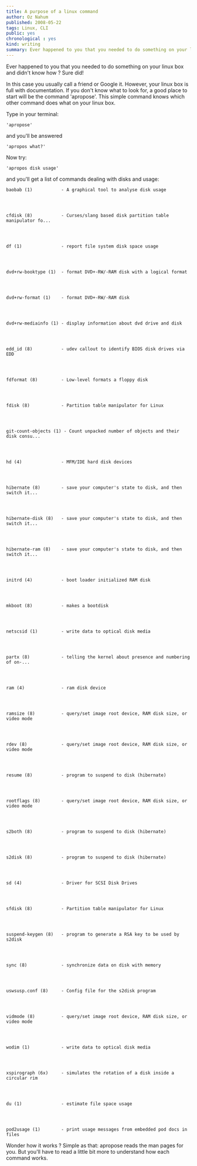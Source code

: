 ```yaml
---
title: A purpose of a linux command
author: Oz Nahum
published: 2008-05-22
tags: Linux, CLI
public: yes
chronological : yes
kind: writing 
summary: Ever happened to you that you needed to do something on your linux box and didn't know how ? Sure it did!
---
```



Ever happened to you that you needed to do something on your linux box and didn't know how ? Sure did!

In this case you usually call a friend or Google it. However, your linux box is full with documentation. If you don't know what to look for, a good place to start will be the command 'apropose'. This simple command knows which other command does what on your linux box.


Type in your terminal:

    
    'apropose'


and you'll be answered

    
    'apropos what?'


Now try:

    
    'apropos disk usage'


and you'll get  a list of commands dealing with disks and usage:

    
    baobab (1)           - A graphical tool to analyse disk usage



    
    cfdisk (8)           - Curses/slang based disk partition table manipulator fo...



    
    df (1)               - report file system disk space usage



    
    dvd+rw-booktype (1)  - format DVD+-RW/-RAM disk with a logical format



    
    dvd+rw-format (1)    - format DVD+-RW/-RAM disk



    
    dvd+rw-mediainfo (1) - display information about dvd drive and disk



    
    edd_id (8)           - udev callout to identify BIOS disk drives via EDD



    
    fdformat (8)         - Low-level formats a floppy disk



    
    fdisk (8)            - Partition table manipulator for Linux



    
    git-count-objects (1) - Count unpacked number of objects and their disk consu...



    
    hd (4)               - MFM/IDE hard disk devices



    
    hibernate (8)        - save your computer's state to disk, and then switch it...



    
    hibernate-disk (8)   - save your computer's state to disk, and then switch it...



    
    hibernate-ram (8)    - save your computer's state to disk, and then switch it...



    
    initrd (4)           - boot loader initialized RAM disk



    
    mkboot (8)           - makes a bootdisk



    
    netscsid (1)         - write data to optical disk media



    
    partx (8)            - telling the kernel about presence and numbering of on-...



    
    ram (4)              - ram disk device



    
    ramsize (8)          - query/set image root device, RAM disk size, or video mode



    
    rdev (8)             - query/set image root device, RAM disk size, or video mode



    
    resume (8)           - program to suspend to disk (hibernate)



    
    rootflags (8)        - query/set image root device, RAM disk size, or video mode



    
    s2both (8)           - program to suspend to disk (hibernate)



    
    s2disk (8)           - program to suspend to disk (hibernate)



    
    sd (4)               - Driver for SCSI Disk Drives



    
    sfdisk (8)           - Partition table manipulator for Linux



    
    suspend-keygen (8)   - program to generate a RSA key to be used by s2disk



    
    sync (8)             - synchronize data on disk with memory



    
    uswsusp.conf (8)     - Config file for the s2disk program



    
    vidmode (8)          - query/set image root device, RAM disk size, or video mode



    
    wodim (1)            - write data to optical disk media



    
    xspirograph (6x)     - simulates the rotation of a disk inside a circular rim



    
    du (1)               - estimate file space usage



    
    pod2usage (1)        - print usage messages from embedded pod docs in files


Wonder how it works ? Simple as that: apropose reads the man pages for you. But you'll have to read a little bit more to understand how each command works.
